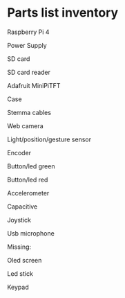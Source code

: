 # Parts list inventory

Raspberry Pi 4

Power Supply

SD card

SD card reader

Adafruit MiniPiTFT

Case

Stemma cables

Web camera

Light/position/gesture sensor

Encoder

Button/led green

Button/led red

Accelerometer

Capacitive

Joystick

Usb microphone

Missing:

Oled screen

Led stick

Keypad
